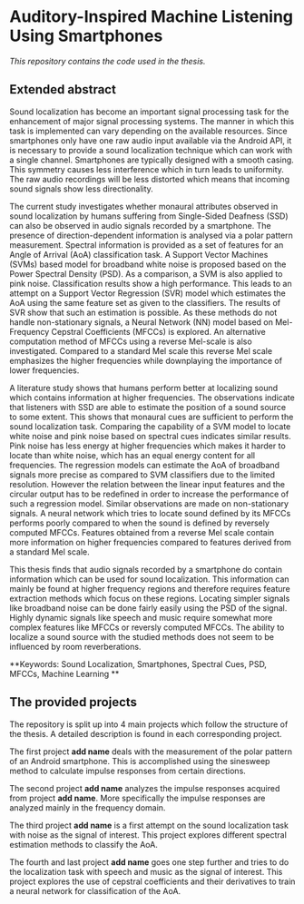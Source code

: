 # Auditory-Inspired Machine Listening Using Smartphones
*This repository contains the code used in the thesis.*
## Extended abstract
Sound localization has become an important signal processing task for the enhancement of major signal processing systems. 
The manner in which this task is implemented can vary depending on the available resources. 
Since smartphones only have one raw audio input available via the Android API, it is necessary to provide a sound localization technique which can work with a single channel.
Smartphones are typically designed with a smooth casing.
This symmetry causes less interference which in turn leads to uniformity. 
The raw audio recordings will be less distorted which means that incoming sound signals show less directionality.

The current study investigates whether monaural attributes observed in sound localization by humans suffering from Single-Sided Deafness (SSD) can also be observed in audio signals recorded by a smartphone.
The presence of direction-dependent information is analysed via a polar pattern measurement.
Spectral information is provided as a set of features for an Angle of Arrival (AoA) classification task.
A Support Vector Machines (SVMs) based model for broadband white noise is proposed based on the Power Spectral Density (PSD).
As a comparison, a SVM is also applied to pink noise.
Classification results show a high performance. 
This leads to an attempt on a Support Vector Regression (SVR) model which estimates the AoA using the same feature set as given to the classifiers.
The results of SVR show that such an estimation is possible. 
As these methods do not handle non-stationary signals, a Neural Network (NN) model based on Mel-Frequency Cepstral Coefficients (MFCCs) is explored.
An alternative computation method of MFCCs using a reverse Mel-scale is also investigated.
Compared to a standard Mel scale this reverse Mel scale emphasizes the higher frequencies while downplaying the importance of lower frequencies.

A literature study shows that humans perform better at localizing sound which contains information at higher frequencies.
The observations indicate that listeners with SSD are able to estimate the position of a sound source to some extent.
This shows that monaural cues are sufficient to perform the sound localization task.
Comparing the capability of a SVM model to locate white noise and pink noise based on spectral cues indicates similar results. 
Pink noise has less energy at higher frequencies which makes it harder to locate than white noise, which has an equal energy content for all frequencies.
The regression models can estimate the AoA of broadband signals more precise as compared to SVM classifiers due to the limited resolution.
However the relation between the linear input features and the circular output has to be redefined in order to increase the performance of such a regression model.
Similar observations are made on non-stationary signals. 
A neural network which tries to locate sound defined by its MFCCs performs poorly compared to when the sound is defined by reversely computed MFCCs.
Features obtained from a reverse Mel scale contain more information on higher frequencies compared to features derived from a standard Mel scale.

This thesis finds that audio signals recorded by a smartphone do contain information which can be used for sound localization.
This information can mainly be found at higher frequency regions and therefore requires feature extraction methods which focus on these regions.
Locating simpler signals like broadband noise can be done fairly easily using the PSD of the signal.
Highly dynamic signals like speech and music require somewhat more complex features like MFCCs or reversly computed MFCCs.
The ability to localize a sound source with the studied methods does not seem to be influenced by room reverberations.

**Keywords: Sound Localization, Smartphones, Spectral Cues, PSD, MFCCs, Machine Learning **

## The provided projects
The repository is split up into 4 main projects which follow the structure of the thesis. A detailed description is found in each corresponding project.

The first project **add name** deals with the measurement of the polar pattern of an Android smartphone. This is accomplished using the sinesweep method to calculate impulse responses from certain directions. 

The second project **add name** analyzes the impulse responses acquired from project **add name**. More specifically the impulse responses are analyzed mainly in the frequency domain.

The third project **add name** is a first attempt on the sound localization task with noise as the signal of interest. This project explores different spectral estimation methods to classify the AoA.

The fourth and last project **add name** goes one step further and tries to do the localization task with speech and music as the signal of interest. This project explores the use of cepstral coefficients and their derivatives to train a neural network for classification of the AoA.
